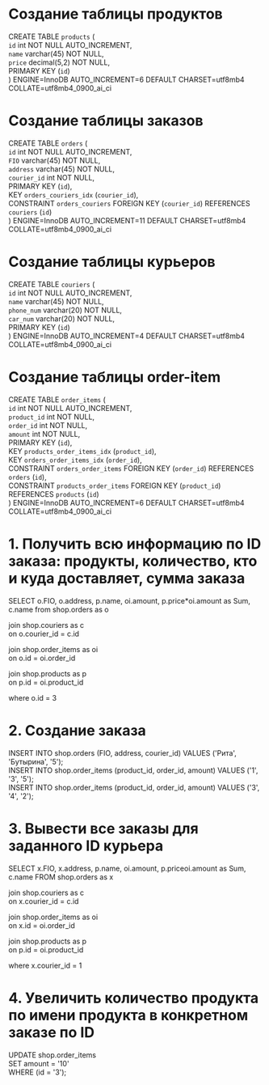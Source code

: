 # Создание таблицы продуктов

CREATE TABLE `products` (  
   `id` int NOT NULL AUTO_INCREMENT,  
   `name` varchar(45) NOT NULL,  
   `price` decimal(5,2) NOT NULL,  
   PRIMARY KEY (`id`)  
 ) ENGINE=InnoDB AUTO_INCREMENT=6 DEFAULT CHARSET=utf8mb4 COLLATE=utf8mb4_0900_ai_ci  
 
# Создание таблицы заказов
 
CREATE TABLE `orders` (  
   `id` int NOT NULL AUTO_INCREMENT,  
   `FIO` varchar(45) NOT NULL,  
   `address` varchar(45) NOT NULL,  
   `courier_id` int NOT NULL,  
   PRIMARY KEY (`id`),  
   KEY `orders_couriers_idx` (`courier_id`),  
   CONSTRAINT `orders_couriers` FOREIGN KEY (`courier_id`) REFERENCES `couriers` (`id`)  
 ) ENGINE=InnoDB AUTO_INCREMENT=11 DEFAULT CHARSET=utf8mb4 COLLATE=utf8mb4_0900_ai_ci  
 
# Создание таблицы курьеров
 
 CREATE TABLE `couriers` (  
   `id` int NOT NULL AUTO_INCREMENT,  
   `name` varchar(45) NOT NULL,  
   `phone_num` varchar(20) NOT NULL,  
   `car_num` varchar(20) NOT NULL,  
   PRIMARY KEY (`id`)  
 ) ENGINE=InnoDB AUTO_INCREMENT=4 DEFAULT CHARSET=utf8mb4 COLLATE=utf8mb4_0900_ai_ci  

# Создание таблицы  order-item

CREATE TABLE `order_items` (  
   `id` int NOT NULL AUTO_INCREMENT,  
   `product_id` int NOT NULL,  
   `order_id` int NOT NULL,  
   `amount` int NOT NULL,  
   PRIMARY KEY (`id`),  
   KEY `products_order_items_idx` (`product_id`),  
   KEY `orders_order_items_idx` (`order_id`),  
   CONSTRAINT `orders_order_items` FOREIGN KEY (`order_id`) REFERENCES `orders` (`id`),  
   CONSTRAINT `products_order_items` FOREIGN KEY (`product_id`) REFERENCES `products` (`id`)  
 ) ENGINE=InnoDB AUTO_INCREMENT=6 DEFAULT CHARSET=utf8mb4 COLLATE=utf8mb4_0900_ai_ci  
# 1. Получить всю информацию по ID заказа: продукты, количество, кто и куда доставляет, сумма заказа

SELECT o.FIO, o.address, p.name, oi.amount, p.price*oi.amount as Sum, c.name 
from shop.orders as o  

join shop.couriers as c  
on o.courier_id = c.id  

join shop.order_items as oi  
on o.id = oi.order_id  

join shop.products as p  
on p.id = oi.product_id  

where o.id = 3  


# 2. Создание заказа
INSERT INTO shop.orders (FIO, address, courier_id) VALUES ('Рита', 'Бутырина', '5');  
INSERT INTO shop.order_items (product_id, order_id, amount) VALUES ('1', '3', '5');  
INSERT INTO shop.order_items (product_id, order_id, amount) VALUES ('3', '4', '2');  


# 3. Вывести все заказы для заданного ID курьера
SELECT x.FIO, x.address, p.name, oi.amount, p.priceoi.amount as Sum, c.name
FROM shop.orders as x  

join shop.couriers as c  
on x.courier_id = c.id  

join shop.order_items as oi  
on x.id = oi.order_id  

join shop.products as p  
on p.id = oi.product_id  

where x.courier_id = 1  


# 4. Увеличить количество продукта по имени продукта в конкретном заказе по ID
UPDATE shop.order_items  
SET amount = '10'  
WHERE (id = '3');  
